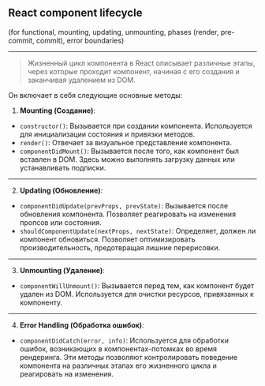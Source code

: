 ## React component lifecycle
(for functional, mounting, updating, unmounting, phases (render, pre-commit, commit), error boundaries)

--- 
> Жизненный цикл компонента в React описывает различные этапы, через которые проходит компонент, начиная с его создания и заканчивая удалением из DOM.

Он включает в себя следующие основные методы:

1. **Mounting (Создание)**:

- `constructor()`: Вызывается при создании компонента. Используется для инициализации состояния и привязки методов.
- `render()`: Отвечает за визуальное представление компонента.
- `componentDidMount()`: Вызывается после того, как компонент был вставлен в DOM. Здесь можно выполнять загрузку данных или устанавливать
  подписки.
---
2. **Updating (Обновление)**:

- `componentDidUpdate(prevProps, prevState)`: Вызывается после обновления компонента. Позволяет реагировать на изменения пропсов или состояния.
- `shouldComponentUpdate(nextProps, nextState)`: Определяет, должен ли компонент обновиться. Позволяет оптимизировать производительность, предотвращая лишние перерисовки.
---
3. **Unmounting (Удаление)**:

- `componentWillUnmount()`: Вызывается перед тем, как компонент будет удален из DOM. Используется для очистки ресурсов, привязанных к
  компоненту.
---
4. **Error Handling (Обработка ошибок)**:

- `componentDidCatch(error, info)`: Используется для обработки ошибок, возникающих в компонентах-потомках во время рендеринга.
  Эти методы позволяют контролировать поведение компонента на различных этапах его жизненного цикла и реагировать на изменения.
